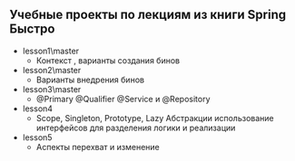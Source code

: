## Учебные проекты по лекциям из книги Spring Быстро 

- lesson1\master 
  - Контекст , варианты создания бинов
- lesson2\master
    - Варианты внедрения бинов
- lesson3\master
    - @Primary @Qualifier @Service и @Repository
- lesson4
  - Scope, Singleton, Prototype, Lazy Абстракции использование интерфейсов для разделения логики и реализации
- lesson5
  - Аспекты перехват и изменение 
